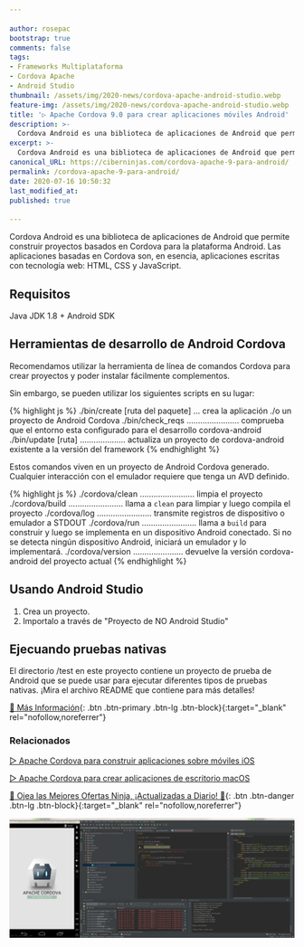 ```yaml
---

author: rosepac
bootstrap: true
comments: false
tags:
- Frameworks Multiplataforma
- Cordova Apache
- Android Studio
thumbnail: /assets/img/2020-news/cordova-apache-android-studio.webp
feature-img: /assets/img/2020-news/cordova-apache-android-studio.webp
title: '▷ Apache Cordova 9.0 para crear aplicaciones móviles Android'
description: >-
  Cordova Android es una biblioteca de aplicaciones de Android que permite construir proyectos basados ​​en Cordova para la plataforma Android. Las aplicaciones basadas en Cordova son, en esencia, aplicaciones escritas con tecnología web: HTML, CSS y JavaScript.
excerpt: >-
  Cordova Android es una biblioteca de aplicaciones de Android que permite construir proyectos basados ​​en Cordova para la plataforma Android. Las aplicaciones basadas en Cordova son, en esencia, aplicaciones escritas con tecnología web: HTML, CSS y JavaScript.
canonical_URL: https://ciberninjas.com/cordova-apache-9-para-android/
permalink: /cordova-apache-9-para-android/
date: 2020-07-16 10:50:32
last_modified_at: 
published: true

---
```


Cordova Android es una biblioteca de aplicaciones de Android que permite construir proyectos basados ​​en Cordova para la plataforma Android. Las aplicaciones basadas en Cordova son, en esencia, aplicaciones escritas con tecnología web: HTML, CSS y JavaScript.

## **Requisitos**

Java JDK 1.8 + Android SDK 

## **Herramientas de desarrollo de Android Cordova**

Recomendamos utilizar la herramienta de línea de comandos Cordova para crear proyectos y poder instalar fácilmente complementos.

Sin embargo, se pueden utilizar los siguientes scripts en su lugar:

{% highlight js %}
./bin/create [ruta del paquete] ... crea la aplicación ./o un proyecto de Android Cordova
./bin/check_reqs ....................... comprueba que el entorno esta configurado para el desarrollo cordova-android
./bin/update [ruta] .................... actualiza un proyecto de cordova-android existente a la versión del framework
{% endhighlight %}

Estos comandos viven en un proyecto de Android Cordova generado. Cualquier interacción con el emulador requiere que tenga un AVD definido.

{% highlight js %}
./cordova/clean ........................ limpia el proyecto
./cordova/build ........................ llama a `clean` para limpiar y luego compila el proyecto
./cordova/log   ........................ transmite registros de dispositivo o emulador a STDOUT
./cordova/run   ........................ llama a `build` para construir y luego se implementa en un dispositivo Android conectado. Si no se detecta ningún dispositivo Android, iniciará un emulador y lo implementará.
./cordova/version ...................... devuelve la versión cordova-android del proyecto actual
{% endhighlight %}

## **Usando Android Studio**

1. Crea un proyecto.
2. Importalo a través de "Proyecto de NO Android Studio"

## **Ejecuando pruebas nativas**

El directorio /test en este proyecto contiene un proyecto de prueba de Android que se puede usar para ejecutar diferentes tipos de pruebas nativas. ¡Mira el archivo README que contiene para más detalles!

[🔨 Más Información](https://www.npmjs.com/package/cordova-android){: .btn .btn-primary .btn-lg .btn-block}{:target="_blank" rel="nofollow,noreferrer"}

### **Relacionados** <!-- omit in toc --> <!-- omit in toc -->

[▷ Apache Cordova para construir aplicaciones sobre móviles iOS](https://ciberninjas.com/cordova-apache-para-ios/)

[▷ Apache Cordova para crear aplicaciones de escritorio macOS](https://ciberninjas.com/cordova-apache-para-osx/)

[🎁 Ojea las Mejores Ofertas Ninja, ¡Actualizadas a Diario! 🛒](https://www.amazon.es/shop/cibercursos "Los Mejores Chollos de Amazon, Ofertas Flash, Black Monday y Amazon Prime Day"){: .btn .btn-danger .btn-lg .btn-block}{:target="_blank" rel="nofollow,noreferrer"}

![Cordova Android es una biblioteca de aplicaciones de Android que permite construir proyectos basados ​​en Cordova para la plataforma Android. Las aplicaciones basadas en Cordova son, en esencia, aplicaciones escritas con tecnología web: HTML, CSS y JavaScript.](/assets/img/2020-news/cordova-apache-android-studio.webp "Cordova Android es una biblioteca de aplicaciones de Android que permite construir proyectos basados ​​en Cordova para la plataforma Android. Las aplicaciones basadas en Cordova son, en esencia, aplicaciones escritas con tecnología web: HTML, CSS y JavaScript.")